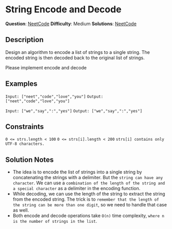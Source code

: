 # String Encode and Decode

__Question__: [NeetCode](https://neetcode.io/problems/string-encode-and-decode)
__Difficulty__: Medium
__Solutions__: [NeetCode](https://www.youtube.com/watch?v=B1k_sxOSgv8&ab_channel=NeetCode)

## Description

Design an algorithm to encode a list of strings to a single string. The encoded string is then decoded back to the original list of strings.

Please implement encode and decode

## Examples

`Input: ["neet","code","love","you"]`
`Output:["neet","code","love","you"]`

`Input: ["we","say",":","yes"]`
`Output: ["we","say",":","yes"]`

## Constraints

`0 <= strs.length < 100`
`0 <= strs[i].length < 200`
`strs[i] contains only UTF-8 characters.`

## Solution Notes

- The idea is to encode the list of strings into a single string by concatenating the strings with a delimiter. But the `string can have any character`. We can use a `combination of the length of the string and a special character` as a delimiter in the encoding function.
- While decoding, we can use the length of the string to extract the string from the encoded string. The trick is to `remember that the length of the string can be more than one digit`, so we need to handle that case as well.
- Both encode and decode operations take `O(n)` time complexity, `where n is the number of strings in the list`.
